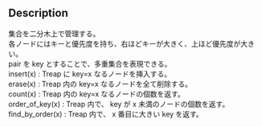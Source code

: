 ## Description
集合を二分木上で管理する。  
各ノードにはキーと優先度を持ち、右ほどキーが大きく、上ほど優先度が大きい。  
pair を key とすることで、多重集合を表現できる。  
insert(x) : Treap に key=x なるノードを挿入する。  
erase(x) : Treap 内の key=x なるノードを全て削除する。  
count(x) : Treap 内の key=x なるノードの個数を返す。  
order_of_key(x) : Treap 内で、 key が x 未満のノードの個数を返す。  
find_by_order(x) : Treap 内で、 x 番目に大きい key を返す。  
